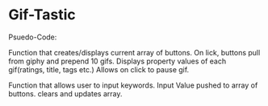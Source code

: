# Gif-Tastic


Psuedo-Code:


Function that creates/displays current array of buttons.
    On lick, buttons pull from giphy and prepend 10 gifs.
        Displays property values of each gif(ratings, title, tags etc.)
        Allows on click to pause gif.

Function that allows user to input keywords.
    Input Value pushed to array of buttons.
        clears and updates array.

   
